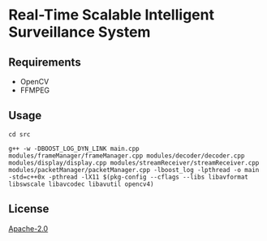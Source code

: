 # Real-Time Scalable Intelligent Surveillance System


## Requirements

- OpenCV
- FFMPEG


## Usage

```
cd src
```
```
g++ -w -DBOOST_LOG_DYN_LINK main.cpp modules/frameManager/frameManager.cpp modules/decoder/decoder.cpp modules/display/display.cpp modules/streamReceiver/streamReceiver.cpp modules/packetManager/packetManager.cpp -lboost_log -lpthread -o main -std=c++0x -pthread -lX11 $(pkg-config --cflags --libs libavformat libswscale libavcodec libavutil opencv4)
```



## License
[Apache-2.0](https://choosealicense.com/licenses/apache-2.0/)
